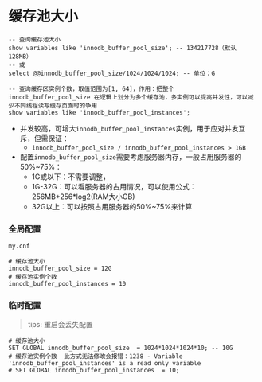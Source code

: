 # 缓存池大小

```mysql
-- 查询缓存池大小
show variables like 'innodb_buffer_pool_size'; -- 134217728（默认128MB）
-- 或
select @@innodb_buffer_pool_size/1024/1024/1024; -- 单位：G

-- 查询缓存区实例个数，取值范围为[1, 64]，作用：把整个 innodb_buffer_pool_size 在逻辑上划分为多个缓存池，多实例可以提高并发性，可以减少不同线程读写缓存页面时的争用
show variables like 'innodb_buffer_pool_instances';
```

- 并发较高，可增大`innodb_buffer_pool_instances`实例，用于应对并发互斥，但需保证：
   - `innodb_buffer_pool_size / innodb_buffer_pool_instances > 1GB`
- 配置`innodb_buffer_pool_size`需要考虑服务器内存，一般占用服务器的50%~75%：
  - 1G或以下：不需要调整，
  - 1G-32G：可以看服务器的占用情况，可以使用公式：256MB+256*log2(RAM大小GB)
  - 32G以上：可以按照占用服务器的50%~75%来计算


### 全局配置

`my.cnf`

```
# 缓存池大小
innodb_buffer_pool_size = 12G
# 缓存池实例个数
innodb_buffer_pool_instances = 10
```

### 临时配置

> tips: 重启会丢失配置

```mysql
# 缓存池大小
SET GLOBAL innodb_buffer_pool_size  = 1024*1024*1024*10; -- 10G
# 缓存池实例个数  此方式无法修改会报错：1238 - Variable 'innodb_buffer_pool_instances' is a read only variable
# SET GLOBAL innodb_buffer_pool_instances  = 10;
```
